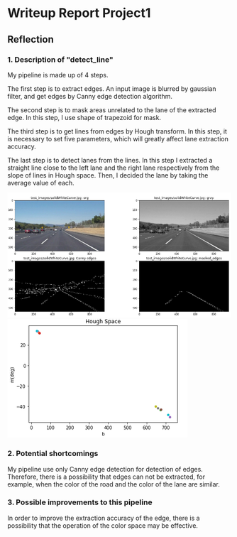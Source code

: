 # **Writeup Report Project1**

## Reflection

### 1. Description of "detect_line" 

My pipeline is made up of 4 steps.

The first step is to extract edges.
An input image is blurred by gaussian filter, and get edges by Canny edge detection algorithm.

The second step is to mask areas unrelated to the lane of the extracted edge.
In this step, I use shape of trapezoid for mask.

The third step is to get lines from edges by Hough transform.
In this step, it is necessary to set five parameters, which will greatly affect lane extraction accuracy.

The last step is to detect lanes from the lines.
In this step I extracted a straight line close to the left lane and the right lane respectively from the slope of lines in Hough space. Then, I decided the lane by taking the average value of each.

![](images_writeup/images.png)
![](images_writeup/Hough.png)



### 2. Potential shortcomings

My pipeline use only Canny edge detection for detection of edges.
Therefore, there is a possibility that edges can not be extracted, for example, when the color of the road and the color of the lane are similar.


### 3. Possible improvements to this pipeline

In order to improve the extraction accuracy of the edge, there is a possibility that the operation of the color space may be effective.
